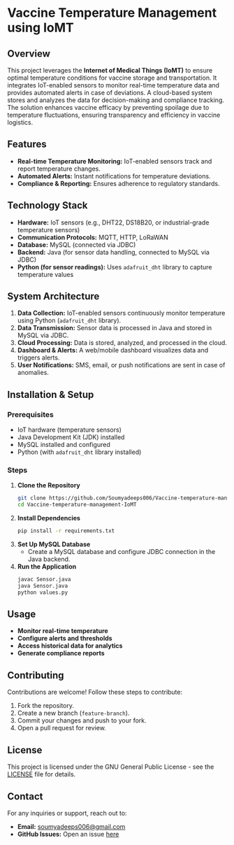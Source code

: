 # Vaccine Temperature Management using IoMT

## Overview
This project leverages the **Internet of Medical Things (IoMT)** to ensure optimal temperature conditions for vaccine storage and transportation. It integrates IoT-enabled sensors to monitor real-time temperature data and provides automated alerts in case of deviations. A cloud-based system stores and analyzes the data for decision-making and compliance tracking. The solution enhances vaccine efficacy by preventing spoilage due to temperature fluctuations, ensuring transparency and efficiency in vaccine logistics.

## Features
- **Real-time Temperature Monitoring:** IoT-enabled sensors track and report temperature changes.
- **Automated Alerts:** Instant notifications for temperature deviations.
- **Compliance & Reporting:** Ensures adherence to regulatory standards.

## Technology Stack
- **Hardware:** IoT sensors (e.g., DHT22, DS18B20, or industrial-grade temperature sensors)
- **Communication Protocols:** MQTT, HTTP, LoRaWAN
- **Database:** MySQL (connected via JDBC)
- **Backend:** Java (for sensor data handling, connected to MySQL via JDBC)
- **Python (for sensor readings):** Uses `adafruit_dht` library to capture temperature values

## System Architecture
1. **Data Collection:** IoT-enabled sensors continuously monitor temperature using Python (`adafruit_dht` library).
2. **Data Transmission:** Sensor data is processed in Java and stored in MySQL via JDBC.
3. **Cloud Processing:** Data is stored, analyzed, and processed in the cloud.
4. **Dashboard & Alerts:** A web/mobile dashboard visualizes data and triggers alerts.
5. **User Notifications:** SMS, email, or push notifications are sent in case of anomalies.

## Installation & Setup
### Prerequisites
- IoT hardware (temperature sensors)
- Java Development Kit (JDK) installed
- MySQL installed and configured
- Python (with `adafruit_dht` library installed)

### Steps
1. **Clone the Repository**
   ```sh
   git clone https://github.com/Soumyadeeps006/Vaccine-temperature-management-IoMT.git
   cd Vaccine-temperature-management-IoMT
   ```
2. **Install Dependencies**
   ```sh
   pip install -r requirements.txt
   ```
3. **Set Up MySQL Database**
   - Create a MySQL database and configure JDBC connection in the Java backend.
4. **Run the Application**
   ```sh
   javac Sensor.java
   java Sensor.java
   python values.py
   ```

## Usage
- **Monitor real-time temperature**
- **Configure alerts and thresholds**
- **Access historical data for analytics**
- **Generate compliance reports**

## Contributing
Contributions are welcome! Follow these steps to contribute:
1. Fork the repository.
2. Create a new branch (`feature-branch`).
3. Commit your changes and push to your fork.
4. Open a pull request for review.

## License
This project is licensed under the GNU General Public License - see the [LICENSE](LICENSE) file for details.

## Contact
For any inquiries or support, reach out to:
- **Email:** soumyadeeps006@gmail.com
- **GitHub Issues:** Open an issue [here](https://github.com/Soumyadeeps006/Vaccine-temperature-management-IoMT/issues)